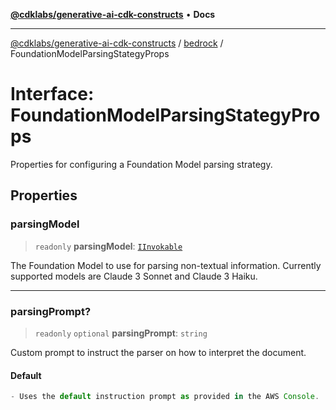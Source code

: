 [**@cdklabs/generative-ai-cdk-constructs**](../../../README.md) • **Docs**

***

[@cdklabs/generative-ai-cdk-constructs](../../../README.md) / [bedrock](../README.md) / FoundationModelParsingStategyProps

# Interface: FoundationModelParsingStategyProps

Properties for configuring a Foundation Model parsing strategy.

## Properties

### parsingModel

> `readonly` **parsingModel**: [`IInvokable`](IInvokable.md)

The Foundation Model to use for parsing non-textual information.
Currently supported models are Claude 3 Sonnet and Claude 3 Haiku.

***

### parsingPrompt?

> `readonly` `optional` **parsingPrompt**: `string`

Custom prompt to instruct the parser on how to interpret the document.

#### Default

```ts
- Uses the default instruction prompt as provided in the AWS Console.
```
